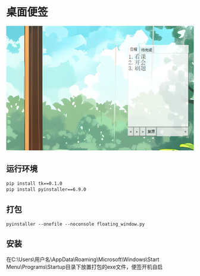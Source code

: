 # 桌面便签

![image-20241118093157548](images/image-20241118093157548.png)

## 运行环境

```shell
pip install tk==0.1.0
pip install pyinstaller==6.9.0
```

## 打包

```shell
pyinstaller --onefile --noconsole floating_window.py
```

## 安装

在C:\Users\用户名\AppData\Roaming\Microsoft\Windows\Start Menu\Programs\Startup目录下放置打包的exe文件，便签开机自启
